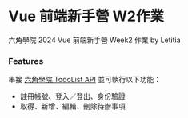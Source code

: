 # Vue 前端新手營 W2作業
六角學院 2024 Vue 前端新手營 Week2 作業
by Letitia

### Features
串接 [六角學院 TodoList API](https://todolist-api.hexschool.io/doc/#/) 並可執行以下功能：
* 註冊帳號、登入／登出、身份驗證
* 取得、新增、編輯、刪除待辦事項
